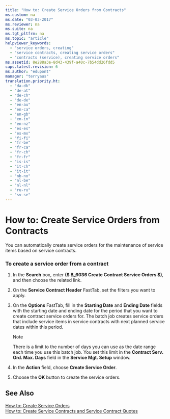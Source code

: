```yaml
---
title: "How to: Create Service Orders from Contracts"
ms.custom: na
ms.date: "03-03-2017"
ms.reviewer: na
ms.suite: na
ms.tgt_pltfrm: na
ms.topic: "article"
helpviewer_keywords: 
  - "service orders, creating"
  - "service contracts, creating service orders"
  - "contracts (service), creating service orders"
ms.assetid: 8e288a3e-8d43-439f-a40c-7b54dd26fdd5
caps.latest.revision: 6
ms.author: "edupont"
manager: "terryaus"
translation.priority.ht: 
  - "da-dk"
  - "de-at"
  - "de-ch"
  - "de-de"
  - "en-au"
  - "en-ca"
  - "en-gb"
  - "en-in"
  - "en-nz"
  - "es-es"
  - "es-mx"
  - "fi-fi"
  - "fr-be"
  - "fr-ca"
  - "fr-ch"
  - "fr-fr"
  - "is-is"
  - "it-ch"
  - "it-it"
  - "nb-no"
  - "nl-be"
  - "nl-nl"
  - "ru-ru"
  - "sv-se"
---
```

# How to: Create Service Orders from Contracts
You can automatically create service orders for the maintenance of service items based on service contracts.  
  
### To create a service order from a contract  
  
1.  In the **Search** box, enter **\($ B\_6036 Create Contract Service Orders $\)**, and then choose the related link.  
  
2.  On the **Service Contract Header** FastTab, set the filters you want to apply.  
  
3.  On the **Options** FastTab, fill in the **Starting Date** and **Ending Date** fields with the starting date and ending date for the period that you want to create contract service orders for. The batch job creates service orders that include service items in service contracts with next planned service dates within this period.  
  
    > [!NOTE]  
    >  There is a limit to the number of days you can use as the date range each time you use this batch job. You set this limit in the **Contract Serv. Ord. Max. Days** field in the **Service Mgt. Setup** window.  
  
4.  In the **Action** field, choose **Create Service Order**.  
  
5.  Choose the **OK** button to create the service orders.  
  
## See Also  
 [How to: Create Service Orders](../Service/how-to-create-service-orders.md)   
 [How to: Create Service Contracts and Service Contract Quotes](../Service/how-to-create-service-contracts-and-service-contract-quotes.md)